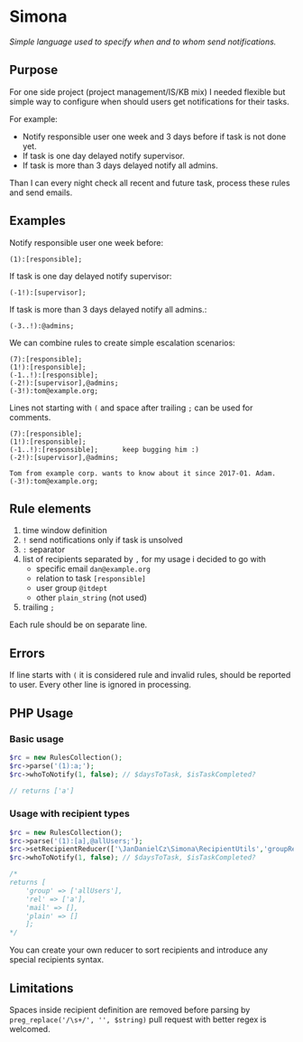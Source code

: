 Simona
======

_Simple language used to specify when and to whom send notifications._

Purpose
-------

For one side project (project management/IS/KB mix) I needed flexible but simple way to configure
when should users get notifications for their tasks. 

For example:
* Notify responsible user one week and 3 days before if task is not done yet.
* If task is one day delayed notify supervisor.
* If task is more than 3 days delayed notify all admins.


Than I can every night check all recent and future task, process
these rules and send emails.

Examples
--------

Notify responsible user one week before:
```
(1):[responsible];
```

If task is one day delayed notify supervisor:
```
(-1!):[supervisor];
```

If task is more than 3 days delayed notify all admins.:
```
(-3..!):@admins;
```

We can combine rules to create simple escalation scenarios:
```
(7):[responsible];
(1!):[responsible];
(-1..!):[responsible];
(-2!):[supervisor],@admins;
(-3!):tom@example.org;
```

Lines not starting with `(` and space after trailing `;` can be used
for comments.
```
(7):[responsible];
(1!):[responsible];
(-1..!):[responsible];      keep bugging him :)
(-2!):[supervisor],@admins; 

Tom from example corp. wants to know about it since 2017-01. Adam.
(-3!):tom@example.org;
```

Rule elements
-------------
1. time window definition 
2. `!` send notifications only if task is unsolved
3. `:` separator
4. list of recipients separated by `,` for my usage i decided to go with
    * specific email `dan@example.org`
    * relation to task `[responsible]`
    * user group `@itdept`
    * other `plain_string` (not used)
5. trailing `;`

Each rule should be on separate line.

Errors
------

If line starts with `(` it is considered rule and invalid rules, should be reported
to user. Every other line is ignored in processing.

PHP Usage
---------

### Basic usage

```php
$rc = new RulesCollection();
$rc->parse('(1):a;');
$rc->whoToNotify(1, false); // $daysToTask, $isTaskCompleted?

// returns ['a']
```

### Usage with recipient types

```php
$rc = new RulesCollection();
$rc->parse('(1):[a],@allUsers;');
$rc->setRecipientReducer(['\JanDanielCz\Simona\RecipientUtils','groupRelMailPlainReducer']);
$rc->whoToNotify(1, false); // $daysToTask, $isTaskCompleted?

/* 
returns [
    'group' => ['allUsers'],
    'rel' => ['a'],
    'mail' => [],
    'plain' => []
    ];
*/
```

You can create your own reducer to sort recipients and introduce any special
recipients syntax.

Limitations
-----------

Spaces inside recipient definition are removed before parsing by
`preg_replace('/\s+/', '', $string)` pull request with better regex is welcomed.